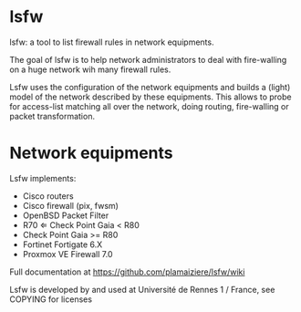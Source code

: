 # lsfw
lsfw: a tool to list firewall rules in network equipments.

The goal of lsfw is to help network administrators to deal with fire-walling on a huge network wih many firewall rules.

Lsfw uses the configuration of the network equipments and builds a (light) model of the network described by these equipments.
This allows to probe for access-list matching all over the network, doing routing, fire-walling or packet transformation.

# Network equipments
Lsfw implements:

* Cisco routers
*  Cisco firewall (pix, fwsm)
*  OpenBSD Packet Filter
*  R70 ⇐ Check Point Gaia < R80
*  Check Point Gaia >= R80
*  Fortinet Fortigate 6.X
*  Proxmox VE Firewall 7.0

Full documentation at https://github.com/plamaiziere/lsfw/wiki

Lsfw is developed by and used at Université de Rennes 1 / France, see COPYING for licenses
